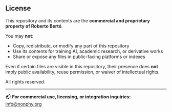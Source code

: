 ## License

This repository and its contents are the **commercial and proprietary property of Roberto Bertó**.

You may **not**:

- Copy, redistribute, or modify any part of this repository  
- Use its contents for training AI, academic research, or derivative works  
- Share or expose any files in public-facing platforms or indexes

Even if certain files are visible in this repository, their presence does **not** imply public availability, reuse permission, or waiver of intellectual rights.

All rights reserved.

---

📬 **For commercial use, licensing, or integration inquiries:**
info@nonphy.org
